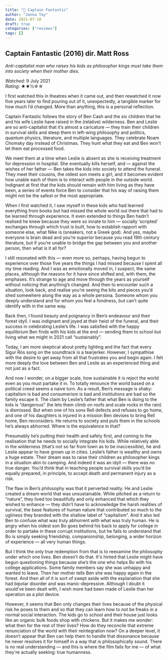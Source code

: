 ```yaml
---
title: "🎥 Captain Fantastic"
author: "Janna Tay"
date: 2021-07-10
draft: true
categories: ["reviews"]
tags: []
---
```

## Captain Fantastic (2016) dir. Matt Ross

*Anti-capitalist man who raises his kids as philosopher kings must take them into society when their mother dies.*

*Watched:* 9 July 2021  
*Rating:* ★★½☆☆

I first watched this in theatres when it came out, and then rewatched it now five years later to find pouring out of it, unexpectedly, a tangible marker for how much I’d changed. More than anything, this is a personal reflection.

Captain Fantastic follows the story of Ben Cash and the six children that he and his wife Leslie have raised in the (relative) wilderness. Ben and Leslie are so anti-capitalist that it’s almost a caricature — they train their children in survival skills and steep them in left-wing philosophy and politics, quantum physics, literature, and multiple languages. They celebrate Noam Chomsky day instead of Christmas. They hunt what they eat and Ben won’t let them eat processed food.

We meet them at a time when Leslie is absent as she is receiving treatment for depression in hospital. She eventually kills herself, and — against the wishes of her father — Ben takes the kids into society to attend the funeral. They meet their cousins, the oldest son meets a girl, and it becomes evident how unable each of them is to interact with people in the outside world. Indignant at first that the kids should remain with him living as they have been, a series of events force Ben to consider that his way of raising them might not be the safest or the most appropriate.

When I first watched it, I saw myself in these kids who had learned everything from books but had missed the whole world out there that had to be learned through experience. It even extended to things Ben hadn’t realised he knew because they were so innate to him — socially ‘scripted’ exchanges through which trust is built, how to establish rapport with someone else, what Nike is (sneakers, not a Greek god). And yes, maybe everyone is brain dead and you’re superior because you read 19th century literature, but if you’re unable to bridge the gap between you and another person, then what is it all for?

I still resonated with this — even more so, perhaps, having begun to experience over those five years the things I had missed because I spent all my time reading. And I was as emotionally moved in, I suspect, the same places, although the reasons for it have since shifted and, with them, the emphases. It’s strange to age and move through the years as yourself without noticing that anything’s changed. And then to encounter such a situation, look back, and realise you’re seeing the bits and pieces you’d shed somewhere along the way as a whole persona. Someone whom you deeply understand and for whom you feel a fondness, but can’t quite identify with in the same way.

Back then, I found beauty and poignancy in Ben’s endeavour and their forest idyll. I was indignant and joyed at their heist of the funeral, and their success in celebrating Leslie’s life. I was satisfied with the happy equilibrium Ben finds with his kids at the end — sending them to school but living what we might in 2021 call “sustainably”.

Today, I am more skeptical about pretty lighting and the fact that every Sigur Rós song on the soundtrack is a tearjerker. However, I sympathise with the desire to get away from all that frustrates you and begin again. I felt more deeply the love between Ben and Leslie as an experienced thing and not just as a fact.

And now I wonder, on a bigger scale, how sustainable it is reject the world even as you must partake it in. To totally renounce the world based on a political creed seems a naive turn. As a result, Ben’s message is shaky: capitalism is bad and consumerism is bad and institutions are bad so the family escape it. The claim by Leslie’s father that what Ben is doing to the kids is “dangerous” (he lets them climb on roofs and scale rocks in the rain) is dismissed. But when one of his sons Rell defects and refuses to go home, and one of his daughters is injured in a mission Ben devises to bring Rell home, Ben reconsiders. He returns to society and puts them in the schools he’s always abhorred. Where is the equivalence in that?

Presumably he’s putting their health and safety first, and coming to the realisation that he needs to socially integrate his kids. While relatively able in the wilderness (that’s not so far from town as to be inaccessible), he and Leslie appear to have grown up in cities. Leslie’s father is wealthy and owns a huge estate. Their dream was to raise their children as philosopher kings in a situation akin to camping. And indeed it was an idyll — there was no true danger. You’d think that in teaching people survival skills you’d be equally prepared, in principle, to accept death and permanent injury as a risk.

The flaw in Ben’s philosophy was that it perverted reality. He and Leslie created a dream world that was unsustainable. While pitched as a return to “nature”, they lived too beautifully and only enhanced that which they wished to enhance — they didn’t have to acknowledge the harsh realities of survival, the base features of human nature that contributed so much to the ugliness they branded with the shallow label of “capitalism”. And it also led Ben to confuse what was truly abhorrent with what was truly human. He is angry when his oldest son Bo goes behind his back to apply for college in order to partake in these corrupt institutions, but he fails to understand that Bo is simply seeking friendship, companionship, belonging, a wider horizon of experience — all very human things.

But I think the only true redemption from that is to reexamine the philosophy under which one lives. Ben doesn’t do that. It's hinted that Leslie might have begun questioning things because she’s the one who helps Bo with his college applications. Some family members say she was unhappy and wanted to leave. Then her mother tells Ben she was happy again in the forest. And then all of it is sort of swept aside with the explanation that she had bipolar disorder and was manic-depressive. Although I doubt it would’ve been dealt with, I wish more had been made of Leslie than her operation as a plot device.

However, it seems that Ben only changes their lives because of the physical risk he poses to them and so that they can learn how to not be freaks in a normal social interaction. The kids go to school and their house just looks like an organic bulk foods shop with chickens. But it makes me wonder: what then for the rest of their lives? How do they reconcile that extreme renunciation of the world with their reintegration now? On a deeper level, it doesn’t appear that Ben can help them to handle that dissonance because he never resolves it for himself in a way that is philosophically sound. There is no real understanding — and this is where the film fails for me — of what they're actually seeking: true humanness.
